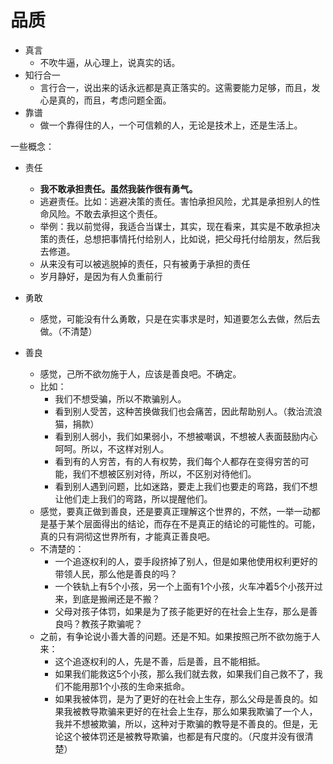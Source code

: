 # 品质


- 真言
  - 不吹牛逼，从心理上，说真实的话。
- 知行合一
  - 言行合一，说出来的话永远都是真正落实的。这需要能力足够，而且，发心是真的，而且，考虑问题全面。
- 靠谱
  - 做一个靠得住的人，一个可信赖的人，无论是技术上，还是生活上。




一些概念：

- 责任
  - **我不敢承担责任。虽然我装作很有勇气。**
  - 逃避责任。比如：逃避决策的责任。害怕承担风险，尤其是承担别人的性命风险。不敢去承担这个责任。
  - 举例：我以前觉得，我适合当谋士，其实，现在看来，其实是不敢承担决策的责任，总想把事情托付给别人，比如说，把父母托付给朋友，然后我去修道。
  - 从来没有可以被逃脱掉的责任，只有被勇于承担的责任
  - 岁月静好，是因为有人负重前行

- 勇敢
  - 感觉，可能没有什么勇敢，只是在实事求是时，知道要怎么去做，然后去做。（不清楚）
- 善良
  - 感觉，己所不欲勿施于人，应该是善良吧。不确定。
  - 比如：
    - 我们不想受骗，所以不欺骗别人。
    - 看到别人受苦，这种苦换做我们也会痛苦，因此帮助别人。（救治流浪猫，捐款）
    - 看到别人弱小，我们如果弱小，不想被嘲讽，不想被人表面鼓励内心呵呵。所以，不这样对别人。
    - 看到有的人穷苦，有的人有权势，我们每个人都存在变得穷苦的可能，我们不想被区别对待，所以，不区别对待他们。
    - 看到别人遇到问题，比如迷路，要走上我们也要走的弯路，我们不想让他们走上我们的弯路，所以提醒他们。
  - 感觉，要真正做到善良，还是要真正理解这个世界的，不然，一举一动都是基于某个层面得出的结论，而存在不是真正的结论的可能性的。可能，真的只有洞彻这世界所有，才能真正善良吧。
  - 不清楚的：
    - 一个追逐权利的人，耍手段挤掉了别人，但是如果他使用权利更好的带领人民，那么他是善良的吗？
    - 一个铁轨上有5个小孩，另一个上面有1个小孩，火车冲着5个小孩开过来，到底是搬闸还是不搬？
    - 父母对孩子体罚，如果是为了孩子能更好的在社会上生存，那么是善良吗？教孩子欺骗呢？
  - 之前，有争论说小善大善的问题。还是不知。如果按照己所不欲勿施于人来：
    - 这个追逐权利的人，先是不善，后是善，且不能相抵。
    - 如果我们能救这5个小孩，那么我们就去救，如果我们自己救不了，我们不能用那1个小孩的生命来抵命。
    - 如果我被体罚，是为了更好的在社会上生存，那么父母是善良的。如果我被教导欺骗来更好的在社会上生存，那么如果我欺骗了一个人，我并不想被欺骗，所以，这种对于欺骗的教导是不善良的。但是，无论这个被体罚还是被教导欺骗，也都是有尺度的。（尺度并没有很清楚）